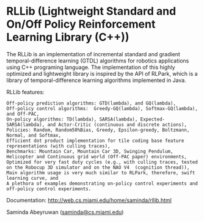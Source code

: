 RLLib (Lightweight Standard and On/Off Policy Reinforcement Learning Library (C++))
=====

The RLLib is an implementation of incremental standard and gradient temporal-difference learning (GTDL) algorithms  for robotics applications using C++ programing language. The implementation of this highly optimized and lightweight library is inspired by the API of RLPark, which is a library of temporal-difference learning algorithms implemented in Java. 

RLLib features:

    Off-policy prediction algorithms: GTD(lambda), and GQ(lambda),
    Off-policy control algorithms:  Greedy-GQ(lambda), Softmax-GQ(lambda), and Off-PAC,
    On-policy algorithms: TD(lambda), SARSA(lambda), Expected-SARSA(lambda), and Actor-Critic (continuous and discrete actions), 
    Policies: Random, Random50%Bias, Greedy, Epsilon-greedy, Boltzmann, Normal, and Softmax,
    Efficient dot product implementation for tile coding base feature representations (with culling traces),
    Benchmarks: Mountain Car, Mountain Car 3D, Swinging Pendulum, Helicopter and Continuous grid world (Off-PAC paper) environments,
    Optimized for very fast duty cycles (e.g., with culling traces, tested on the Robocup 3D simulator and on the NAO V4  (cognition thread)), 
    Main algorithm usage is very much similar to RLPark, therefore, swift learning curve, and
    A plethora of examples demonstrating on-policy control experiments and off-policy control experiments.

Documentation: http://web.cs.miami.edu/home/saminda/rllib.html

Saminda Abeyruwan (saminda@cs.miami.edu)

